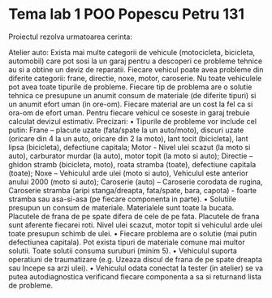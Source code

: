 # Tema lab 1 POO Popescu Petru 131
Proiectul rezolva urmatoarea cerinta:

Atelier auto: Exista mai multe categorii de vehicule (motocicleta, bicicleta, automobil) care pot sosi la un garaj pentru a descoperi ce probleme tehnice au si a obtine un deviz de reparatii. Fiecare vehicul poate avea probleme din diferite categorii: frane, directie, noxe, motor, caroserie. Nu toate vehiculele pot avea toate tipurile de probleme. Fiecare tip de problema are o solutie tehnica ce presupune un anumit consum de materiale (de diferite tipuri) si un anumit efort uman (in ore-om). Fiecare material are un cost la fel ca si ora-om de efort uman. Pentru fiecare vehicul ce soseste in garaj trebuie calculat devizul estimativ.
Precizari: 
•	Tipurile de probleme vor include cel putin: Frane – placute uzate (fata/spate la un auto/moto), discuri uzate (oricare din 4 la un auto, oricare din 2 la moto), lant tocit (bicicleta), lant lipsa (bicicleta), defectiune capitala; Motor  - Nivel ulei scazut (la moto si auto), carburator murdar (la auto), motor topit (la moto si auto); Directie – ghidon stramb (bicicleta, moto), roata stramba (toate), defectiune capitala (toate); Noxe – Vehiculul arde ulei (moto si auto), Vehiculul este anterior anului 2000 (moto si auto); Caroserie (auto) – Caroserie corodata de rugina, Caroserie stramba (aripi stanga/dreapta, fata/spate, bara, capota) - foarte stramba sau asa-si-asa (pe fiecare componenta in parte).
•	Solutiile presupun un consum de materiale. Materialele sunt toate la bucata. Placutele de frana de pe spate difera de cele de pe fata. Placutele de frana sunt aferente fiecarei roti. Nivel ulei scazut, motor topit si vehiculul arde ulei toate presupun schimb de ulei.
•	Fiecare problema are o solutie (mai putin defectiunea capitala). Pot exista tipuri de materiale comune mai multor solutii. Toate solutii consuma suruburi (minim 5). 
•	Vehiculul suporta operatiuni de traumatizare (e.g. Uzeaza discul de frana de pe spate dreapta sau Incepe sa arzi ulei).
•	Vehiculul odata conectat la tester (in atelier) se va putea autodiagnostica verificand fiecare componenta a sa si returnand lista de probleme.

